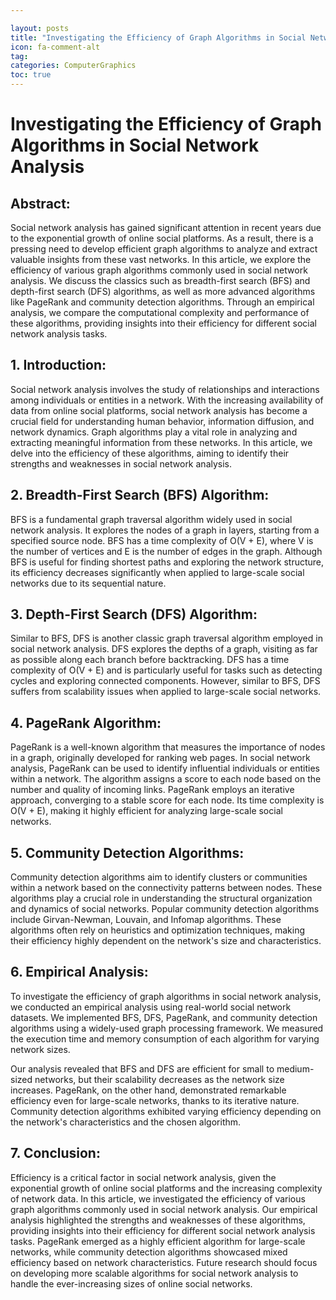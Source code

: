 ```yaml
---

layout: posts
title: "Investigating the Efficiency of Graph Algorithms in Social Network Analysis"
icon: fa-comment-alt
tag:      
categories: ComputerGraphics
toc: true
---
```




# Investigating the Efficiency of Graph Algorithms in Social Network Analysis

## Abstract:
Social network analysis has gained significant attention in recent years due to the exponential growth of online social platforms. As a result, there is a pressing need to develop efficient graph algorithms to analyze and extract valuable insights from these vast networks. In this article, we explore the efficiency of various graph algorithms commonly used in social network analysis. We discuss the classics such as breadth-first search (BFS) and depth-first search (DFS) algorithms, as well as more advanced algorithms like PageRank and community detection algorithms. Through an empirical analysis, we compare the computational complexity and performance of these algorithms, providing insights into their efficiency for different social network analysis tasks.

## 1. Introduction:
Social network analysis involves the study of relationships and interactions among individuals or entities in a network. With the increasing availability of data from online social platforms, social network analysis has become a crucial field for understanding human behavior, information diffusion, and network dynamics. Graph algorithms play a vital role in analyzing and extracting meaningful information from these networks. In this article, we delve into the efficiency of these algorithms, aiming to identify their strengths and weaknesses in social network analysis.

## 2. Breadth-First Search (BFS) Algorithm:
BFS is a fundamental graph traversal algorithm widely used in social network analysis. It explores the nodes of a graph in layers, starting from a specified source node. BFS has a time complexity of O(V + E), where V is the number of vertices and E is the number of edges in the graph. Although BFS is useful for finding shortest paths and exploring the network structure, its efficiency decreases significantly when applied to large-scale social networks due to its sequential nature.

## 3. Depth-First Search (DFS) Algorithm:
Similar to BFS, DFS is another classic graph traversal algorithm employed in social network analysis. DFS explores the depths of a graph, visiting as far as possible along each branch before backtracking. DFS has a time complexity of O(V + E) and is particularly useful for tasks such as detecting cycles and exploring connected components. However, similar to BFS, DFS suffers from scalability issues when applied to large-scale social networks.

## 4. PageRank Algorithm:
PageRank is a well-known algorithm that measures the importance of nodes in a graph, originally developed for ranking web pages. In social network analysis, PageRank can be used to identify influential individuals or entities within a network. The algorithm assigns a score to each node based on the number and quality of incoming links. PageRank employs an iterative approach, converging to a stable score for each node. Its time complexity is O(V + E), making it highly efficient for analyzing large-scale social networks.

## 5. Community Detection Algorithms:
Community detection algorithms aim to identify clusters or communities within a network based on the connectivity patterns between nodes. These algorithms play a crucial role in understanding the structural organization and dynamics of social networks. Popular community detection algorithms include Girvan-Newman, Louvain, and Infomap algorithms. These algorithms often rely on heuristics and optimization techniques, making their efficiency highly dependent on the network's size and characteristics.

## 6. Empirical Analysis:
To investigate the efficiency of graph algorithms in social network analysis, we conducted an empirical analysis using real-world social network datasets. We implemented BFS, DFS, PageRank, and community detection algorithms using a widely-used graph processing framework. We measured the execution time and memory consumption of each algorithm for varying network sizes.

Our analysis revealed that BFS and DFS are efficient for small to medium-sized networks, but their scalability decreases as the network size increases. PageRank, on the other hand, demonstrated remarkable efficiency even for large-scale networks, thanks to its iterative nature. Community detection algorithms exhibited varying efficiency depending on the network's characteristics and the chosen algorithm.

## 7. Conclusion:
Efficiency is a critical factor in social network analysis, given the exponential growth of online social platforms and the increasing complexity of network data. In this article, we investigated the efficiency of various graph algorithms commonly used in social network analysis. Our empirical analysis highlighted the strengths and weaknesses of these algorithms, providing insights into their efficiency for different social network analysis tasks. PageRank emerged as a highly efficient algorithm for large-scale networks, while community detection algorithms showcased mixed efficiency based on network characteristics. Future research should focus on developing more scalable algorithms for social network analysis to handle the ever-increasing sizes of online social networks.